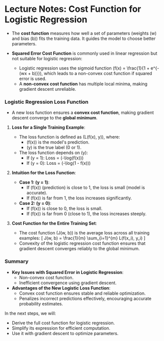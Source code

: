 # **Lecture Notes: Cost Function for Logistic Regression**

- The **cost function** measures how well a set of parameters (weights \(w\) and bias \(b\)) fits the training data. It guides the model to choose better parameters.

- **Squared Error Cost Function** is commonly used in linear regression but not suitable for logistic regression:
  - Logistic regression uses the sigmoid function \(f(x) = \frac{1}{1 + e^{-(wx + b)}}\), which leads to a non-convex cost function if squared error is used.
  - A **non-convex cost function** has multiple local minima, making gradient descent unreliable.

### Logistic Regression Loss Function
- A new loss function ensures a **convex cost function**, making gradient descent converge to the **global minimum**.

1. **Loss for a Single Training Example**:
   - The loss function is defined as \(L(f(x), y)\), where:
     - \(f(x)\) is the model's prediction.
     - \(y\) is the true label (0 or 1).
   - The loss function depends on \(y\):
     - If \(y = 1\): Loss = \(-\log(f(x))\)
     - If \(y = 0\): Loss = \(-\log(1 - f(x))\)

2. **Intuition for the Loss Function**:
   - **Case 1: \(y = 1\)**:
     - If \(f(x)\) (prediction) is close to 1, the loss is small (model is accurate).
     - If \(f(x)\) is far from 1, the loss increases significantly.
   - **Case 2: \(y = 0\)**:
     - If \(f(x)\) is close to 0, the loss is small.
     - If \(f(x)\) is far from 0 (close to 1), the loss increases steeply.

3. **Cost Function for the Entire Training Set**:
   - The cost function \(J(w, b)\) is the average loss across all training examples:
     \[
     J(w, b) = \frac{1}{m} \sum_{i=1}^{m} L(f(x_i), y_i)
     \]
   - Convexity of the logistic regression cost function ensures that gradient descent converges reliably to the global minimum.

### Summary
- **Key Issues with Squared Error in Logistic Regression**:
  - Non-convex cost function.
  - Inefficient convergence using gradient descent.
- **Advantages of the New Logistic Loss Function**:
  - Convex cost function ensures stable and reliable optimization.
  - Penalizes incorrect predictions effectively, encouraging accurate probability estimates.

In the next steps, we will:
- Derive the full cost function for logistic regression.
- Simplify its expression for efficient computation.
- Use it with gradient descent to optimize parameters.